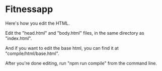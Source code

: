 # Fitnessapp

Here's how you edit the HTML.

Edit the "head.html" and "body.html" files, in the same directory as "index.html".

And if you want to edit the base html, you can find it at "compile/html/base.html".

After you're done editing, run "npm run compile" from the command line.
